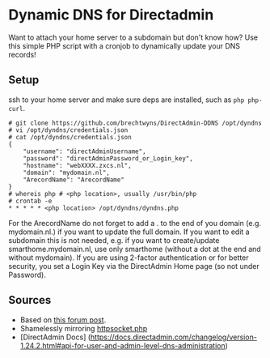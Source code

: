 # Dynamic DNS for Directadmin
Want to attach your home server to a subdomain but don't know how?
Use this simple PHP script with a cronjob to dynamically update your DNS records!

## Setup
ssh to your home server and make sure deps are installed, such as `php php-curl`.

```
# git clone https://github.com/brechtwyns/DirectAdmin-DDNS /opt/dyndns
# vi /opt/dyndns/credentials.json
# cat /opt/dyndns/credentials.json
{
	"username": "directAdminUsername",
	"password": "directAdminPassword_or_Login_key",
	"hostname": "webXXXX.zxcs.nl",
	"domain": "mydomain.nl",
	"ArecordName": "ArecordName"
}
# whereis php # <php location>, usually /usr/bin/php
# crontab -e
* * * * * <php location> /opt/dyndns/dyndns.php
```
For the ArecordName do not forget to add a . to the end of you domain (e.g. mydomain.nl.) if you want to update the full domain. If you want to edit a subdomain this is not needed, e.g. if you want to create/update smarthome.mydomain.nl, use only smarthome (without a dot at the end and without mydomain).
If you are using 2-factor authentication or for better security, you set a Login Key via the DirectAdmin Home page (so not under Password).

## Sources
* Based on [this forum post](https://www.vimexx.nl/forum/14-tutorials/588-dyndns-mogelijk-via-directadmin-api-bij-vimexx?page=1#post-2323).
* Shamelessly mirroring [httpsocket.php](https://files.directadmin.com/services/all/httpsocket/)
* [DirectAdmin Docs] (https://docs.directadmin.com/changelog/version-1.24.2.html#api-for-user-and-admin-level-dns-administration)
